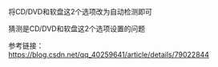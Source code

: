 将CD/DVD和软盘这2个选项改为自动检测即可

猜测是CD/DVD和软盘这2个选项设置的问题

参考链接：  
https://blog.csdn.net/qq_40259641/article/details/79022844
